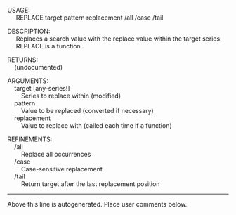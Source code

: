 USAGE:  
&nbsp;&nbsp;&nbsp;&nbsp;&nbsp;REPLACE&nbsp;target&nbsp;pattern&nbsp;replacement&nbsp;/all&nbsp;/case&nbsp;/tail  
  
DESCRIPTION:  
&nbsp;&nbsp;&nbsp;&nbsp;&nbsp;Replaces&nbsp;a&nbsp;search&nbsp;value&nbsp;with&nbsp;the&nbsp;replace&nbsp;value&nbsp;within&nbsp;the&nbsp;target&nbsp;series.  
&nbsp;&nbsp;&nbsp;&nbsp;&nbsp;REPLACE&nbsp;is&nbsp;a&nbsp;function&nbsp;.  
  
RETURNS:  
&nbsp;&nbsp;&nbsp;&nbsp;(undocumented)  
  
ARGUMENTS:  
&nbsp;&nbsp;&nbsp;&nbsp;target&nbsp;[any-series!]  
&nbsp;&nbsp;&nbsp;&nbsp;&nbsp;&nbsp;&nbsp;&nbsp;Series&nbsp;to&nbsp;replace&nbsp;within&nbsp;(modified)  
&nbsp;&nbsp;&nbsp;&nbsp;pattern  
&nbsp;&nbsp;&nbsp;&nbsp;&nbsp;&nbsp;&nbsp;&nbsp;Value&nbsp;to&nbsp;be&nbsp;replaced&nbsp;(converted&nbsp;if&nbsp;necessary)  
&nbsp;&nbsp;&nbsp;&nbsp;replacement  
&nbsp;&nbsp;&nbsp;&nbsp;&nbsp;&nbsp;&nbsp;&nbsp;Value&nbsp;to&nbsp;replace&nbsp;with&nbsp;(called&nbsp;each&nbsp;time&nbsp;if&nbsp;a&nbsp;function)  
  
REFINEMENTS:  
&nbsp;&nbsp;&nbsp;&nbsp;/all  
&nbsp;&nbsp;&nbsp;&nbsp;&nbsp;&nbsp;&nbsp;&nbsp;Replace&nbsp;all&nbsp;occurrences  
&nbsp;&nbsp;&nbsp;&nbsp;/case  
&nbsp;&nbsp;&nbsp;&nbsp;&nbsp;&nbsp;&nbsp;&nbsp;Case-sensitive&nbsp;replacement  
&nbsp;&nbsp;&nbsp;&nbsp;/tail  
&nbsp;&nbsp;&nbsp;&nbsp;&nbsp;&nbsp;&nbsp;&nbsp;Return&nbsp;target&nbsp;after&nbsp;the&nbsp;last&nbsp;replacement&nbsp;position  
___
Above this line is autogenerated. Place user comments below.